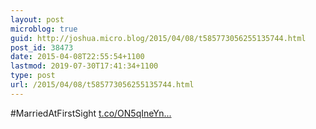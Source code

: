 ```yaml
---
layout: post
microblog: true
guid: http://joshua.micro.blog/2015/04/08/t585773056255135744.html
post_id: 38473
date: 2015-04-08T22:55:54+1100
lastmod: 2019-07-30T17:41:34+1100
type: post
url: /2015/04/08/t585773056255135744.html
---
```

#MarriedAtFirstSight [t.co/ON5qIneYn...](http://t.co/ON5qIneYnr)
